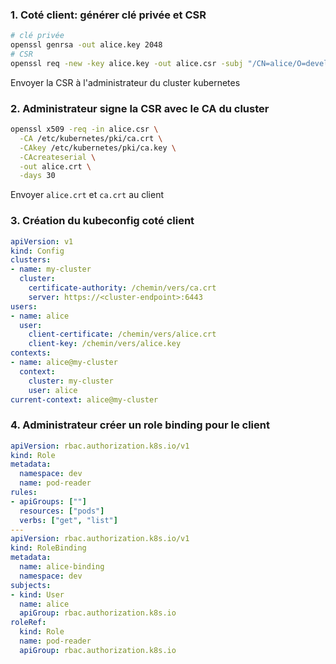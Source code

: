 ### 1. Coté client: générer clé privée et CSR
```bash
# clé privée
openssl genrsa -out alice.key 2048
# CSR
openssl req -new -key alice.key -out alice.csr -subj "/CN=alice/O=developers"
```
Envoyer la CSR à l'administrateur du cluster kubernetes

### 2. Administrateur signe la CSR avec le CA du cluster
```bash
openssl x509 -req -in alice.csr \
  -CA /etc/kubernetes/pki/ca.crt \
  -CAkey /etc/kubernetes/pki/ca.key \
  -CAcreateserial \
  -out alice.crt \
  -days 30
```
Envoyer `alice.crt` et `ca.crt` au client

### 3. Création du kubeconfig coté client
```yaml
apiVersion: v1
kind: Config
clusters:
- name: my-cluster
  cluster:
    certificate-authority: /chemin/vers/ca.crt
    server: https://<cluster-endpoint>:6443
users:
- name: alice
  user:
    client-certificate: /chemin/vers/alice.crt
    client-key: /chemin/vers/alice.key
contexts:
- name: alice@my-cluster
  context:
    cluster: my-cluster
    user: alice
current-context: alice@my-cluster
```

### 4. Administrateur créer un role binding pour le client
```yaml
apiVersion: rbac.authorization.k8s.io/v1
kind: Role
metadata:
  namespace: dev
  name: pod-reader
rules:
- apiGroups: [""]
  resources: ["pods"]
  verbs: ["get", "list"]
---
apiVersion: rbac.authorization.k8s.io/v1
kind: RoleBinding
metadata:
  name: alice-binding
  namespace: dev
subjects:
- kind: User
  name: alice
  apiGroup: rbac.authorization.k8s.io
roleRef:
  kind: Role
  name: pod-reader
  apiGroup: rbac.authorization.k8s.io
```